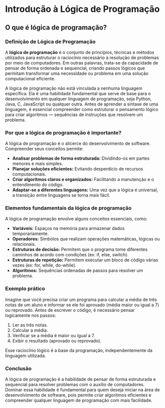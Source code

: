 
# Introdução à Lógica de Programação

## O que é lógica de programação?

### Definição de Lógica de Programação

A **lógica de programação** é o conjunto de princípios, técnicas e métodos utilizados para estruturar o raciocínio necessário à resolução de problemas por meio de computadores. Em outras palavras, trata-se da capacidade de pensar de forma ordenada e sequencial, criando passos lógicos que permitam transformar uma necessidade ou problema em uma solução computacional eficiente.

A lógica de programação não está vinculada a nenhuma linguagem específica. Ela é uma habilidade fundamental que serve de base para o desenvolvimento em qualquer linguagem de programação, seja Python, Java, C, JavaScript ou qualquer outra. Antes de aprender a sintaxe de uma linguagem, é essencial compreender como estruturar o pensamento lógico para criar algoritmos — sequências de instruções que resolvem um problema.

### Por que a lógica de programação é importante?

A lógica de programação é o alicerce do desenvolvimento de software. Compreender seus conceitos permite:

- **Analisar problemas de forma estruturada:** Dividindo-os em partes menores e mais simples.
- **Planejar soluções eficientes:** Evitando desperdício de recursos computacionais.
- **Criar algoritmos claros e organizados:** Facilitando a manutenção e o entendimento do código.
- **Adaptar-se a diferentes linguagens:** Uma vez que a lógica é universal, a transição entre linguagens se torna mais fácil.

### Elementos fundamentais da lógica de programação

A lógica de programação envolve alguns conceitos essenciais, como:

- **Variáveis:** Espaços na memória para armazenar dados temporariamente.
- **Operadores:** Símbolos que realizam operações matemáticas, lógicas ou relacionais.
- **Estruturas de decisão:** Permitem que o programa tome diferentes caminhos de acordo com condições (ex: if, else, switch).
- **Estruturas de repetição:** Permitem executar um bloco de código várias vezes (ex: for, while, do-while).
- **Algoritmos:** Sequências ordenadas de passos para resolver um problema.

### Exemplo prático

Imagine que você precisa criar um programa para calcular a média de três notas de um aluno e informar se ele foi aprovado (média maior ou igual a 7) ou reprovado. Antes de escrever o código, é necessário pensar logicamente nos passos:

1. Ler as três notas.
2. Calcular a média.
3. Verificar se a média é maior ou igual a 7.
4. Exibir o resultado (aprovado ou reprovado).

Esse raciocínio lógico é a base da programação, independentemente da linguagem utilizada.

### Conclusão

A lógica de programação é a habilidade de pensar de forma estruturada e sequencial para resolver problemas com o auxílio de computadores. Dominar essa habilidade é fundamental para quem deseja iniciar na área de desenvolvimento de software, pois permite criar algoritmos eficientes e compreender qualquer linguagem de programação com mais facilidade.
```
